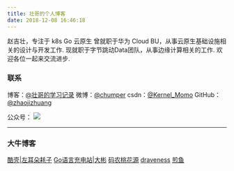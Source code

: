 ```yaml
---
title: 壮哥的个人博客
date: 2018-12-08 16:46:18
---
```

 
赵吉壮，专注于 k8s Go 云原生 
曾就职于华为 Cloud BU，从事云原生基础设施相关的设计与开发工作.
现就职于字节跳动Data团队，从事边缘计算相关的工作.
欢迎各位一起来交流进步.

### 联系

博客：[@壮哥的学习记录](http://zhaojizhuang.github.io/)
微博：[@chumper](https://weibo.com/zhaojizhuang)
csdn：[@Kernel_Momo](https://blog.csdn.net/power886)
GitHub：[@zhaojizhuang](https://github.com/zhaojizhuang)

公众号：
![](/images/wx.png) 

----

### 大牛博客

[酷壳|左耳朵耗子](https://coolshell.cn/)
[Go语言充电站|大彬](https://lessisbetter.site/)
[码农桃花源](https://qcrao.com/)
[draveness](https://draveness.me/)
[煎鱼](https://eddycjy.com/)
